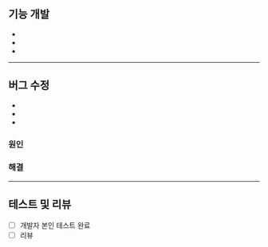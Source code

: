 ## 기능 개발
- 
- 
- 

- - -

## 버그 수정
- 
- 
- 
### 원인
### 해결

- - -

## 테스트 및 리뷰
- [ ] 개발자 본인 테스트 완료
- [ ] 리뷰
